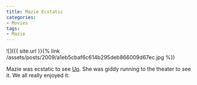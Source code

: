 ```yaml
---
title: Mazie Ecstatic
categories:
- Movies
tags:
- Mazie
---
```


![]({{ site.url }}{% link /assets/posts/2009/a1eb5cbaf6c614b295deb866009d67ec.jpg %})
  



Mazie was ecstatic to see [Up](http://www.pixar.com/featurefilms/up/). She was giddy running to the theater to see it. We all really enjoyed it.
